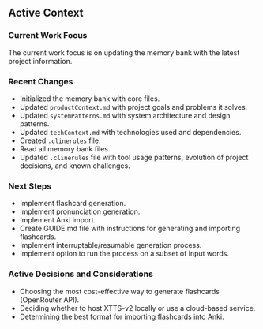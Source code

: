 ## Active Context

### Current Work Focus

The current work focus is on updating the memory bank with the latest project information.

### Recent Changes

- Initialized the memory bank with core files.
- Updated `productContext.md` with project goals and problems it solves.
- Updated `systemPatterns.md` with system architecture and design patterns.
- Updated `techContext.md` with technologies used and dependencies.
- Created `.clinerules` file.
- Read all memory bank files.
- Updated `.clinerules` file with tool usage patterns, evolution of project decisions, and known challenges.

### Next Steps

- Implement flashcard generation.
- Implement pronunciation generation.
- Implement Anki import.
- Create GUIDE.md file with instructions for generating and importing flashcards.
- Implement interruptable/resumable generation process.
- Implement option to run the process on a subset of input words.

### Active Decisions and Considerations

- Choosing the most cost-effective way to generate flashcards (OpenRouter API).
- Deciding whether to host XTTS-v2 locally or use a cloud-based service.
- Determining the best format for importing flashcards into Anki.
